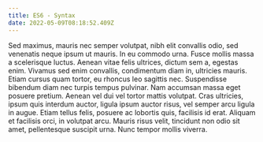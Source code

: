 ```yaml
---
title: ES6 - Syntax
date: 2022-05-09T08:18:52.409Z
---
```

Sed maximus, mauris nec semper volutpat, nibh elit convallis odio, sed venenatis neque ipsum ut mauris. In eu commodo urna. Fusce mollis massa a scelerisque luctus. Aenean vitae felis ultrices, dictum sem a, egestas enim. Vivamus sed enim convallis, condimentum diam in, ultricies mauris. Etiam cursus quam tortor, eu rhoncus leo sagittis nec. Suspendisse bibendum diam nec turpis tempus pulvinar. Nam accumsan massa eget posuere pretium. Aenean vel dui vel tortor mattis volutpat. Cras ultricies, ipsum quis interdum auctor, ligula ipsum auctor risus, vel semper arcu ligula in augue. Etiam tellus felis, posuere ac lobortis quis, facilisis id erat. Aliquam et facilisis orci, in volutpat arcu. Mauris risus velit, tincidunt non odio sit amet, pellentesque suscipit urna. Nunc tempor mollis viverra.

![]()